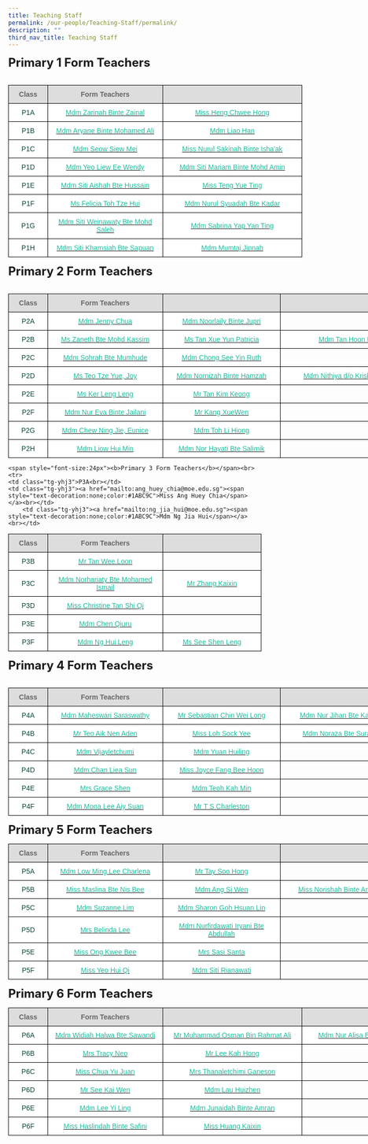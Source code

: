 ```yaml
---
title: Teaching Staff
permalink: /our-people/Teaching-Staff/permalink/
description: ""
third_nav_title: Teaching Staff
---
```

<style type="text/css">
.tg  {border-collapse:collapse;border-spacing:0;margin:0px auto;}
.tg td{border-color:black;border-style:solid;border-width:1px;font-family:Arial, sans-serif;font-size:14px;
  overflow:hidden;padding:10px 5px;word-break:normal;}
.tg th{border-color:black;border-style:solid;border-width:1px;font-family:Arial, sans-serif;font-size:14px;
  font-weight:normal;overflow:hidden;padding:10px 5px;word-break:normal;}
.tg .tg-yhj3{background-color:#FFF;color:#0C463A;text-align:center;vertical-align:middle}
.tg .tg-feqv{background-color:#DDD;color:#666;font-weight:bold;text-align:center;vertical-align:middle}
.tg .tg-o5fr{background-color:#FFF;color:#FD6500;text-align:center;vertical-align:middle}
</style>
<table class="tg" style="undefined;table-layout: fixed; width: 598px">
<colgroup>
<col style="width: 80px">
<col style="width: 234px">
<col style="width: 284px">
</colgroup>

<tbody>
 <tr>
		<td class="tg-feqv"><span style="color:#666;background-color:#DDD"><b>Class</b></span></td>
		<td class="tg-feqv"><span style="color:#666;background-color:#DDD"><b>Form Teachers</b></span></td>
		<td class="tg-feqv"><span style="color:#666;background-color:#DDD"></span></td>
  </tr>
  
<span style="font-size:24px"><b>Primary 1 Form Teachers</b></span><br>	
	<tr>
    <td class="tg-yhj3">P1A<br></td>
    <td class="tg-yhj3"><a href="mailto:zarinah_zainal@moe.edu.sg"><span style="text-decoration:none;color:#1ABC9C">Mdm Zarinah Binte Zainal</span></a><br></td>
		<td class="tg-yhj3"><a href="mailto:heng_chwee_hong@moe.edu.sg"><span style="text-decoration:none;color:#1ABC9C">Miss Heng Chwee Hong</span></a><br></td>
  </tr>
	<tr>
    <td class="tg-yhj3">P1B<br></td>
    <td class="tg-yhj3"><a href="mailto:aryane_mohamed_ali@moe.edu.sg"><span style="text-decoration:none;color:#1ABC9C">Mdm Aryane Binte Mohamed Ali</span></a><br></td>
		<td class="tg-yhj3"><a href="mailto:liao_han@moe.edu.sg"><span style="text-decoration:none;color:#1ABC9C">Mdm Liao Han</span></a><br></td>
  </tr>
	<tr>
    <td class="tg-yhj3">P1C<br></td>
    <td class="tg-yhj3"><a href="mailto:seow_siew_mei@moe.edu.sg"><span style="text-decoration:none;color:#1ABC9C">Mdm Seow Siew Mei</span></a><br></td>
		<td class="tg-yhj3"><a href="mailto:nurul_sakinah_ishaak@moe.edu.sg"><span style="text-decoration:none;color:#1ABC9C">Miss Nurul Sakinah Binte Isha'ak</span></a><br></td>
  </tr>
	<tr>
    <td class="tg-yhj3">P1D<br></td>
    <td class="tg-yhj3"><a href="mailto:yeo_liew_ee_wendy@moe.edu.sg"><span style="text-decoration:none;color:#1ABC9C">Mdm Yeo Liew Ee Wendy</span></a><br></td>
		<td class="tg-yhj3"><a href="mailto:siti_mariam_mohd_amin@moe.edu.sg"><span style="text-decoration:none;color:#1ABC9C">Mdm Siti Mariam Binte Mohd Amin</span></a><br></td>
  </tr>
	<tr>
    <td class="tg-yhj3">P1E<br></td>
    <td class="tg-yhj3"><a href="mailto:siti_aishah_hussain@moe.edu.sg"><span style="text-decoration:none;color:#1ABC9C">Mdm Siti Aishah Bte Hussain</span></a><br></td>
		<td class="tg-yhj3"><a href="mailto:teng_yue_ting@moe.edu.sg"><span style="text-decoration:none;color:#1ABC9C">Miss Teng Yue Ting</span></a><br></td>
  </tr>
	<tr>
    <td class="tg-yhj3">P1F<br></td>
    <td class="tg-yhj3"><a href="mailto:toh_sze_hui@moe.edu.sg"><span style="text-decoration:none;color:#1ABC9C">Ms Felicia Toh Tze Hui</span></a><br></td>
		<td class="tg-yhj3"><a href="mailto:nurul_syuadah_kadar@moe.edu.sg"><span style="text-decoration:none;color:#1ABC9C">Mdm Nurul Syuadah Bte Kadar</span></a><br></td>
  </tr>
	<tr>
    <td class="tg-yhj3">P1G<br></td>
    <td class="tg-yhj3"><a href="mailto:siti_weinawaty_mohd_salleh@moe.edu.sg"><span style="text-decoration:none;color:#1ABC9C">Mdm Siti Weinawaty Bte Mohd Saleh</span></a><br></td>
		<td class="tg-yhj3"><a href="mailto:yap_yan_ting_sabrina@moe.edu.sg"><span style="text-decoration:none;color:#1ABC9C">Mdm Sabrina Yap Yan Ting</span></a><br></td>
  </tr>
	<tr>
    <td class="tg-yhj3">P1H<br></td>
    <td class="tg-yhj3"><a href="mailto:siti_khamsiah_sapuan@moe.edu.sg"><span style="text-decoration:none;color:#1ABC9C">Mdm Siti Khamsiah Bte Sapuan</span></a><br></td>
		<td class="tg-yhj3"><a href="mailto:mailto:mumtaj_jinnah@moe.edu.sg"><span style="text-decoration:none;color:#1ABC9C">Mdm Mumtaj Jinnah</span></a><br></td>
  </tr>
</tbody>
</table>
			
<table class="tg" style="undefined;table-layout: fixed; width: 834px">
<colgroup>
<col style="width: 80px">
<col style="width: 234px">
<col style="width: 240px">
<col style="width: 280px">
</colgroup>
<tbody>
  <tr>
		<td class="tg-feqv"><span style="color:#666;background-color:#DDD"><b>Class</b></span></td>
		<td class="tg-feqv"><span style="color:#666;background-color:#DDD"><b>Form Teachers</b></span></td>
		<td class="tg-feqv"><span style="color:#666;background-color:#DDD"></span></td>
		<td class="tg-feqv"><span style="color:#666;background-color:#DDD"></span></td>
  </tr>
  
<span style="font-size:24px"><b>Primary 2 Form Teachers</b></span><br>	
	<tr>
    <td class="tg-yhj3">P2A<br></td>
    <td class="tg-yhj3"><a href="mailto:chua_baofeng_jenny@moe.edu.sg"><span style="text-decoration:none;color:#1ABC9C">Mdm Jenny Chua</span></a><br></td>
		<td class="tg-yhj3"><a href="mailto:noorlaily_jupri@moe.edu.sg"><span style="text-decoration:none;color:#1ABC9C">Mdm Noorlaily Binte Jupri</span></a><br></td>
		<td><br></td>
  </tr>
	<tr>
    <td class="tg-yhj3">P2B<br></td>
    <td class="tg-yhj3"><a href="mailto:zaneth_mohd_kassim@moe.edu.sg"><span style="text-decoration:none;color:#1ABC9C">Ms Zaneth Bte Mohd Kassim</span></a><br></td>
		<td class="tg-yhj3"><a href="mailto:tan_xue_yun_patricia@moe.edu.sg"><span style="text-decoration:none;color:#1ABC9C">Ms Tan Xue Yun Patricia</span></a><br></td>
		<td class="tg-yhj3"><a href="mailto:tan_hoon_nee@moe.edu.sg"><span style="text-decoration:none;color:#1ABC9C">Mdm Tan Hoon Nee</span></a><br></td>
  </tr>
	<tr>
    <td class="tg-yhj3">P2C<br></td>
    <td class="tg-yhj3"><a href="mailto:sohrah_mumhude@moe.edu.sg"><span style="text-decoration:none;color:#1ABC9C">Mdm Sohrah Bte Mumhude</span></a><br></td>
		<td class="tg-yhj3"><a href="mailto:chong_see_yin@moe.edu.sg"><span style="text-decoration:none;color:#1ABC9C">Mdm Chong See Yin Ruth</span></a><br></td>
		<td><br></td>
  </tr>
	<tr>
    <td class="tg-yhj3">P2D<br></td>
    <td class="tg-yhj3"><a href="mailto:teo_tze_yue_joy@moe.edu.sg"><span style="text-decoration:none;color:#1ABC9C">Ms Teo Tze Yue, Joy</span></a><br></td>
		<td class="tg-yhj3"><a href="mailto:nornizah_hamzah@moe.edu.sg"><span style="text-decoration:none;color:#1ABC9C">Mdm Nornizah Binte Hamzah</span></a><br></td>
		<td class="tg-yhj3"><a href="mailto:nithiya_krishnasamy@moe.edu.sg"><span style="text-decoration:none;color:#1ABC9C">Mdm Nithiya d/o Krishnasamy</span></a><br></td>
  </tr>
	<tr>
    <td class="tg-yhj3">P2E<br></td>
    <td class="tg-yhj3"><a href="mailto:ker_leng_leng@moe.edu.sg"><span style="text-decoration:none;color:#1ABC9C">Ms Ker Leng Leng</span></a><br></td>
		<td class="tg-yhj3"><a href="mailto:tan_kim_keong@moe.edu.sg"><span style="text-decoration:none;color:#1ABC9C">Mr Tan Kim Keong</span></a><br></td>
		<td><br></td>
  </tr>
	<tr>
    <td class="tg-yhj3">P2F<br></td>
    <td class="tg-yhj3"><a href="mailto:nur_eva_jailani@moe.edu.sg"><span style="text-decoration:none;color:#1ABC9C">Mdm Nur Eva Binte Jailani</span></a><br></td>
		<td class="tg-yhj3"><a href="mailto:kang_xue_wen@moe.edu.sg"><span style="text-decoration:none;color:#1ABC9C">Mr Kang XueWen</span></a><br></td>
		<td><br></td>
  </tr>
	<tr>
    <td class="tg-yhj3">P2G<br></td>
    <td class="tg-yhj3"><a href="mailto:chew_ning_jie_eunice@moe.edu.sg"><span style="text-decoration:none;color:#1ABC9C">Mdm Chew Ning Jie, Eunice</span></a><br></td>
		<td class="tg-yhj3"><a href="mailto:toh_li_hiong@moe.edu.sg"><span style="text-decoration:none;color:#1ABC9C">Mdm Toh Li Hiong</span></a><br></td>
		<td><br></td>
  </tr>
	<tr>
    <td class="tg-yhj3">P2H<br></td>
    <td class="tg-yhj3"><a href="mailto:liow_hui_min@moe.edu.sg"><span style="text-decoration:none;color:#1ABC9C">Mdm Liow Hui Min</span></a><br></td>
		<td class="tg-yhj3"><a href="mailto:nor_hayati_salimik@moe.edu.sg"><span style="text-decoration:none;color:#1ABC9C">Mdm Nor Hayati Bte Salimik</span></a><br></td>
		<td><br></td>
  </tr>
</tbody>
</table>
			
<table class="tg" style="undefined;table-layout: fixed; width: 598px">
<colgroup>
<col style="width: 80px">
<col style="width: 234px">
<col style="width: 200px">
</colgroup>
<tbody>
  <tr>
		<td class="tg-feqv"><span style="color:#666;background-color:#DDD"><b>Class</b></span></td>
		<td class="tg-feqv"><span style="color:#666;background-color:#DDD"><b>Form Teachers</b></span></td>
		<td class="tg-feqv"><span style="color:#666;background-color:#DDD"></span></td>
  </tr>
  
	<span style="font-size:24px"><b>Primary 3 Form Teachers</b></span><br>
	<tr>
    <td class="tg-yhj3">P3A<br></td>
    <td class="tg-yhj3"><a href="mailto:ang_huey_chia@moe.edu.sg"><span style="text-decoration:none;color:#1ABC9C">Miss Ang Huey Chia</span></a><br></td>
		<td class="tg-yhj3"><a href="mailto:ng_jia_hui@moe.edu.sg"><span style="text-decoration:none;color:#1ABC9C">Mdm Ng Jia Hui</span></a><br></td>
  </tr>
	<tr>
    <td class="tg-yhj3">P3B<br></td>
    <td class="tg-yhj3"><a href="mailto:tan_wee_loon@moe.edu.sg"><span style="text-decoration:none;color:#1ABC9C">Mr Tan Wee Loon</span></a><br></td>
		<td><br></td>
  </tr>
	<tr>
    <td class="tg-yhj3">P3C<br></td>
    <td class="tg-yhj3"><a href="mailto:norhariaty_mohamed_ismail@moe.edu.sg"><span style="text-decoration:none;color:#1ABC9C">Mdm Norhariaty Bte Mohamed Ismail</span></a><br></td>
		<td class="tg-yhj3"><a href="mailto:zhang_kaixin@moe.edu.sg"><span style="text-decoration:none;color:#1ABC9C">Mr Zhang Kaixin</span></a><br></td>
  </tr>
	<tr>
    <td class="tg-yhj3">P3D<br></td>
    <td class="tg-yhj3"><a href="mailto:tan_shi_qi_christine@moe.edu.sg"><span style="text-decoration:none;color:#1ABC9C">Miss Christine Tan Shi Qi</span></a><br></td>
		<td><br></td>
  </tr>
	<tr>
    <td class="tg-yhj3">P3E<br></td>
    <td class="tg-yhj3"><a href="mailto:chen_qiuru@moe.edu.sg"><span style="text-decoration:none;color:#1ABC9C">Mdm Chen Qiuru</span></a><br></td>
		<td><br></td>
  </tr>
	<tr>
    <td class="tg-yhj3">P3F<br></td>
    <td class="tg-yhj3"><a href="mailto:ng_hui_leng@moe.edu.sg"><span style="text-decoration:none;color:#1ABC9C">Mdm Ng Hui Leng</span></a><br></td>
		<td class="tg-yhj3"><a href="mailto:see_shen_leng@moe.edu.sg"><span style="text-decoration:none;color:#1ABC9C">Ms See Shen Leng</span></a><br></td>
  </tr>
</tbody>
</table>
			
<table class="tg" style="undefined;table-layout: fixed; width: 794px">
<colgroup>
<col style="width: 80px">
<col style="width: 234px">
<col style="width: 240px">
<col style="width: 240px">
</colgroup>
<tbody>
  <tr>
		<td class="tg-feqv"><span style="color:#666;background-color:#DDD"><b>Class</b></span></td>
		<td class="tg-feqv"><span style="color:#666;background-color:#DDD"><b>Form Teachers</b></span></td>
		<td class="tg-feqv"><span style="color:#666;background-color:#DDD"></span></td>
		<td class="tg-feqv"><span style="color:#666;background-color:#DDD"></span></td>
  </tr>
  
<span style="font-size:24px"><b>Primary 4 Form Teachers</b></span><br>	
	<tr>
    <td class="tg-yhj3">P4A<br></td>
    <td class="tg-yhj3"><a href="mailto:maheswari_saraswathy@moe.edu.sg"><span style="text-decoration:none;color:#1ABC9C">Mdm Maheswari Saraswathy</span></a><br></td>
		<td class="tg-yhj3"><a href="mailto:chin_wei_long_sebastian@moe.edu.sg"><span style="text-decoration:none;color:#1ABC9C">Mr Sebastian Chin Wei Long</span></a><br></td>
		<td class="tg-yhj3"><a href="mailto:nur_jihan_kahar@moe.edu.sg"><span style="text-decoration:none;color:#1ABC9C">Mdm Nur Jihan Bte Kahar</span></a><br></td>
  </tr>
	<tr>
    <td class="tg-yhj3">P4B<br></td>
    <td class="tg-yhj3"><a href="mailto:teo_aik_nen_aden@moe.edu.sg"><span style="text-decoration:none;color:#1ABC9C">Mr Teo Aik Nen Aden</span></a><br></td>
		<td class="tg-yhj3"><a href="mailto:loh_sock_yee@moe.edu.sg"><span style="text-decoration:none;color:#1ABC9C">Miss Loh Sock Yee</span></a><br></td>
		<td class="tg-yhj3"><a href="mailto:noraza_surani@moe.edu.sg"><span style="text-decoration:none;color:#1ABC9C">Mdm Noraza Bte Surani</span></a><br></td>
  </tr>
	<tr>
    <td class="tg-yhj3">P4C<br></td>
    <td class="tg-yhj3"><a href="mailto:vijayletchumi_periasamy@moe.edu.sg"><span style="text-decoration:none;color:#1ABC9C">Mdm Vijayletchumi</span></a><br></td>
		<td class="tg-yhj3"><a href="mailto:yuan_huiling@moe.edu.sg"><span style="text-decoration:none;color:#1ABC9C">Mdm Yuan Huiling</span></a><br></td>
		<td><br></td>
  </tr>
	<tr>
    <td class="tg-yhj3">P4D<br></td>
    <td class="tg-yhj3"><a href="mailto:chan_liea_sun@moe.edu.sg"><span style="text-decoration:none;color:#1ABC9C">Mdm Chan Liea Sun</span></a><br></td>
		<td class="tg-yhj3"><a href="mailto:fang_bee_hoon@moe.edu.sg"><span style="text-decoration:none;color:#1ABC9C">Miss Joyce Fang Bee Hoon</span></a><br></td>
		<td><br></td>
  </tr>
	<tr>
    <td class="tg-yhj3">P4E<br></td>
    <td class="tg-yhj3"><a href="mailto:teo_xue_hua_grace@moe.edu.sg"><span style="text-decoration:none;color:#1ABC9C">Mrs Grace Shen</span></a><br></td>
		<td class="tg-yhj3"><a href="mailto:teoh_kah_min@moe.edu.sg"><span style="text-decoration:none;color:#1ABC9C">Mdm Teoh Kah Min</span></a><br></td>
		<td><br></td>
  </tr>
	<tr>
    <td class="tg-yhj3">P4F<br></td>
    <td class="tg-yhj3"><a href="mailto:lee_aiy_suan_mona@moe.edu.sg"><span style="text-decoration:none;color:#1ABC9C">Mdm Mona Lee Aiy Suan</span></a><br></td>
		<td class="tg-yhj3"><a href="mailto:ts_charleston@moe.edu.sg"><span style="text-decoration:none;color:#1ABC9C">Mr T S Charleston</span></a><br></td>
		<td><br></td>
  </tr>
</tbody>
</table>
			
<table class="tg" style="undefined;table-layout: fixed; width: 794px">
<colgroup>
<col style="width: 80px">
<col style="width: 234px">
<col style="width: 240px">
<col style="width: 240px">
</colgroup>
<tbody>
  <tr>
		<td class="tg-feqv"><span style="color:#666;background-color:#DDD"><b>Class</b></span></td>
		<td class="tg-feqv"><span style="color:#666;background-color:#DDD"><b>Form Teachers</b></span></td>
		<td class="tg-feqv"><span style="color:#666;background-color:#DDD"></span></td>
		<td class="tg-feqv"><span style="color:#666;background-color:#DDD"></span></td>
  </tr>
  
<span style="font-size:24px"><b>Primary 5 Form Teachers</b></span><br>
	<tr>
    <td class="tg-yhj3">P5A<br></td>
    <td class="tg-yhj3"><a href="mailto:low_ming_lee_charlena@moe.edu.sg"><span style="text-decoration:none;color:#1ABC9C">Mdm Low Ming Lee Charlena</span></a><br></td>
		<td class="tg-yhj3"><a href="mailto:tay_soo_hong@moe.edu.sg"><span style="text-decoration:none;color:#1ABC9C">Mr Tay Soo Hong</span></a><br></td>
		<td><br></td>
  </tr>
	<tr>
    <td class="tg-yhj3">P5B<br></td>
    <td class="tg-yhj3"><a href="mailto:maslina_nis_bee@moe.edu.sg"><span style="text-decoration:none;color:#1ABC9C">Miss Maslina Bte Nis Bee</span></a><br></td>
		<td class="tg-yhj3"><a href="mailto:ang_si_wen@moe.edu.sg"><span style="text-decoration:none;color:#1ABC9C">Mdm Ang Si Wen</span></a><br></td>
		<td class="tg-yhj3"><a href="mailto:norishah_anwar@moe.edu.sg"><span style="text-decoration:none;color:#1ABC9C">Miss Norishah Binte Anwar</span></a><br></td>
  </tr>
	<tr>
    <td class="tg-yhj3">P5C<br></td>
    <td class="tg-yhj3"><a href="mailto:lim_suzanne@moe.edu.sg"><span style="text-decoration:none;color:#1ABC9C">Mdm Suzanne Lim</span></a><br></td>
		<td class="tg-yhj3"><a href="mailto:sharon_goh_hsuan_lin@moe.edu.sg"><span style="text-decoration:none;color:#1ABC9C">Mdm Sharon Goh Hsuan Lin</span></a><br></td>
		<td><br></td>
  </tr>
	<tr>
    <td class="tg-yhj3">P5D<br></td>
    <td class="tg-yhj3"><a href="mailto:cheong_kah_wai@moe.edu.sg"><span style="text-decoration:none;color:#1ABC9C">Mrs Belinda Lee</span></a><br></td>
		<td class="tg-yhj3"><a href="mailto:nurfirdawati_iryani_abdull@moe.edu.sg"><span style="text-decoration:none;color:#1ABC9C">Mdm Nurfirdawati Iryani Bte Abdullah</span></a><br></td>
		<td><br></td>
  </tr>
	<tr>
    <td class="tg-yhj3">P5E<br></td>
    <td class="tg-yhj3"><a href="mailto:ong_kwee_bee@moe.edu.sg"><span style="text-decoration:none;color:#1ABC9C">Miss Ong Kwee Bee</span></a><br></td>
		<td class="tg-yhj3"><a href="mailto:sasi_santa@moe.edu.sg"><span style="text-decoration:none;color:#1ABC9C">Mrs Sasi Santa</span></a><br></td>
		<td><br></td>
  </tr>
	<tr>
    <td class="tg-yhj3">P5F<br></td>
    <td class="tg-yhj3"><a href="mailto:yeo_hui_qi@moe.edu.sg"><span style="text-decoration:none;color:#1ABC9C">Miss Yeo Hui Qi</span></a><br></td>
		<td class="tg-yhj3"><a href="mailto:siti_rianawati_shukor@moe.edu.sg"><span style="text-decoration:none;color:#1ABC9C">Mdm Siti Rianawati</span></a><br></td>
		<td><br></td>
  </tr>
</tbody>
</table>
			
<table class="tg" style="undefined;table-layout: fixed; width: 878px">
<colgroup>
<col style="width: 80px">
<col style="width: 234px">
<col style="width: 284px">
<col style="width: 280px">
</colgroup>
<tbody>
  <tr>
		<td class="tg-feqv"><span style="color:#666;background-color:#DDD"><b>Class</b></span></td>
		<td class="tg-feqv"><span style="color:#666;background-color:#DDD"><b>Form Teachers</b></span></td>
		<td class="tg-feqv"><span style="color:#666;background-color:#DDD"></span></td>
		<td class="tg-feqv"><span style="color:#666;background-color:#DDD"></span></td>
  </tr>
  
<span style="font-size:24px"><b>Primary 6 Form Teachers</b></span><br>
	<tr>
    <td class="tg-yhj3">P6A<br></td>
    <td class="tg-yhj3"><a href="mailto:widiah_halwa_sawandi@moe.edu.sg"><span style="text-decoration:none;color:#1ABC9C">Mdm Widiah Halwa Bte Sawandi</span></a><br></td>
		<td class="tg-yhj3"><a href="mailto:muhammad_osman_rahmat_ali@moe.edu.sg"><span style="text-decoration:none;color:#1ABC9C">Mr Muhammad Osman Bin Rahmat Ali</span></a><br></td>
		<td class="tg-yhj3"><a href="mailto:nur_alisa_abdul_samad@moe.edu.sg"><span style="text-decoration:none;color:#1ABC9C">Mdm Nur Alisa Binte Abdul Samad</span></a><br></td>
  </tr>
	<tr>
    <td class="tg-yhj3">P6B<br></td>
    <td class="tg-yhj3"><a href="mailto:goh_seow_wen@moe.edu.sg"><span style="text-decoration:none;color:#1ABC9C">Mrs Tracy Neo</span></a><br></td>
		<td class="tg-yhj3"><a href="mailto:lee_kah_hong@schools.gov.sg"><span style="text-decoration:none;color:#1ABC9C">Mr Lee Kah Hong</span></a><br></td>
		<td><br></td>
  </tr>
	<tr>
    <td class="tg-yhj3">P6C<br></td>
    <td class="tg-yhj3"><a href="mailto:chua_yu_juan@moe.edu.sg"><span style="text-decoration:none;color:#1ABC9C">Miss Chua Yu Juan</span></a><br></td>
		<td class="tg-yhj3"><a href="mailto:thanaletchimi_ganeson@moe.edu.sg"><span style="text-decoration:none;color:#1ABC9C">Mrs Thanaletchimi Ganeson</span></a><br></td>
		<td><br></td>
  </tr>
	<tr>
    <td class="tg-yhj3">P6D<br></td>
    <td class="tg-yhj3"><a href="mailto:see_kai_wen@moe.edu.sg"><span style="text-decoration:none;color:#1ABC9C">Mr See Kai Wen</span></a><br></td>
		<td class="tg-yhj3"><a href="mailto:lau_huizhen@moe.edu.sg"><span style="text-decoration:none;color:#1ABC9C">Mdm Lau Huizhen</span></a><br></td>
		<td><br></td>
  </tr>
	<tr>
    <td class="tg-yhj3">P6E<br></td>
    <td class="tg-yhj3"><a href="mailto:lee_yi_ling@moe.edu.sg"><span style="text-decoration:none;color:#1ABC9C">Mdm Lee Yi Ling</span></a><br></td>
		<td class="tg-yhj3"><a href="mailto:junaidah_aan@moe.edu.sg"><span style="text-decoration:none;color:#1ABC9C">Mdm Junaidah Binte Amran</span></a><br></td>
		<td><br></td>
  </tr>
	<tr>
    <td class="tg-yhj3">P6F<br></td>
    <td class="tg-yhj3"><a href="mailto:haslindah_safini@moe.edu.sg"><span style="text-decoration:none;color:#1ABC9C">Miss Haslindah Binte Safini</span></a><br></td>
		<td class="tg-yhj3"><a href="mailto:huang_kaixin@moe.edu.sg"><span style="text-decoration:none;color:#1ABC9C">Miss Huang Kaixin</span></a><br></td>
		<td><br></td>
  </tr>
</tbody>
</table>